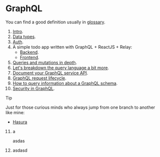 # GraphQL

You can find a good definition usually in [glossary](./docs/glossary.md).

1. [Intro](./docs/intro.md).
2. [Data types](./docs/data-types.md).
3. [Auth](./docs/auth.md).
4. A simple todo app written with GraphQL + ReactJS + Relay:
   - [Backend](./apps/todo-backend/README.md).
   - [Frontend]().
5. [Queries and mutations in depth](./docs/queries-and-mutations.md).
6. [Let's breakdown the query language a bit more](./docs/graphql-query-language-breakdown.md).
7. [Document your GraphQL service API](./docs/documentation.md).
8. [GraphQL request lifecycle](./docs/graphql-req-lifecycle.md).
9. [How to query information about a GraphQL schema](./docs/introspection.md).
10. [Security in GraphQL](./docs/security.md).

> [!TIP]
>
> Just for those curious minds who always jump from one branch to another like mine:
>
> - [Hasura](./docs/hasura.md)

11. a

    asdas

12. asdasd
